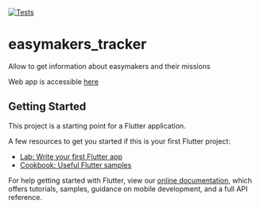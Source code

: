 [![Tests](https://github.com/GaetanRdn/easymakers_tracker/actions/workflows/test.yml/badge.svg?branch=master)](https://github.com/GaetanRdn/easymakers_tracker/actions/workflows/test.yml)

# easymakers_tracker

Allow to get information about easymakers and their missions

Web app is accessible [here](https://gaetanrdn.github.io/easymakers_tracker/#/)

## Getting Started

This project is a starting point for a Flutter application.

A few resources to get you started if this is your first Flutter project:

- [Lab: Write your first Flutter app](https://flutter.dev/docs/get-started/codelab)
- [Cookbook: Useful Flutter samples](https://flutter.dev/docs/cookbook)

For help getting started with Flutter, view our
[online documentation](https://flutter.dev/docs), which offers tutorials,
samples, guidance on mobile development, and a full API reference.
